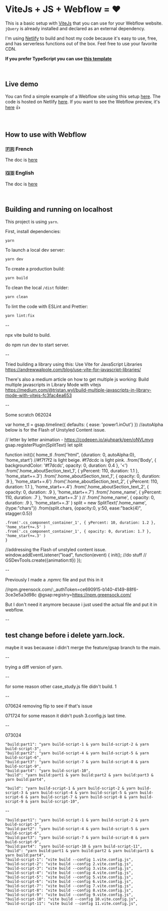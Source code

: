 # ViteJs + JS + Webflow = ❤️

This is a basic setup with [ViteJs](https://vitejs.dev/) that you can use for your Webflow website.
`jQuery` is already installed and declared as an external dependency.

I'm using [Netlify](https://www.netlify.com/) to build and host my code because it's easy to use, free, and has serverless functions out of the box. Feel free to use your favorite CDN.

**If you prefer TypeScript you can use [this template](https://github.com/armandsalle/vite-typescript-webflow)**

<br />

## Live demo

You can find a simple example of a Webflow site using this setup [here](https://vite-javascript.webflow.io/). The code is hosted on Netlify [here](https://vite-javascript-webflow.netlify.app/main.js). If you want to see the Webflow preview, it's [here](https://preview.webflow.com/preview/vite-javascript?utm_medium=preview_link&utm_source=designer&utm_content=vite-javascript&preview=65fac120c82ee6a81780f5a5cd5ecc59&workflow=preview) 👍

<br />

## How to use with Webflow

### 🇫🇷 French
The doc is [here](https://github.com/armandsalle/vite-javascript-webflow/blob/main/HowToUse_JS_FR.md) 

### 🇬🇧 English
The doc is [here](https://github.com/armandsalle/vite-javascript-webflow/blob/main/HowToUse_JS_EN.md) 

<br />

## Building and running on localhost

This project is using `yarn`.

First, install dependencies:

```sh
yarn
```

To launch a local dev server:

```sh
yarn dev
```

To create a production build:

```sh
yarn build
```

To clean the local `/dist` folder:

```sh
yarn clean
```

To lint the code with ESLint and Prettier:

```sh
yarn lint:fix
```

--

npx vite build to build.

do npm run dev to start server. 

--

Tried building a library using this:
Use Vite for JavaScript Libraries
https://andrewwalpole.com/blog/use-vite-for-javascript-libraries/

There's also a medium article on how to get multiple js working:
Build multiple javascripts in Library Mode with vitejs
https://medium.com/@tristan.wyl/build-multiple-javascripts-in-library-mode-with-vitejs-fc3fac4ea653


--

Some scratch 062024






var home_tl = gsap.timeline({ defaults: { ease: 'power1.inOut'} })
//autoAlpha below is for the Flash of Unstyled Content issue.

// letter by letter animation - https://codepen.io/ajuhpark/pen/oNVLmvg
gsap.registerPlugin(SplitText)
let split

function init(){
  home_tl
    .from("html", {duration: 0, autoAlpha:0}, 'home_start')
    //#f7f7f2 is light beige. #f7dcdc is light pink.
    .from('Body', { backgroundColor: '#f7dcdc', opacity: 0, duration: 0.4 }, '<')
    .from('.home_aboutSection_text_1', { yPercent: 110, duration: 1.1 }, 'home_start+=.3')
    .from('.home_aboutSection_text_1', { opacity: 0, duration: .9 }, 'home_start+=.6')
    .from('.home_aboutSection_text_2', { yPercent: 110, duration: 1.1 }, 'home_start+=.4')
    .from('.home_aboutSection_text_2', { opacity: 0, duration: .9 }, 'home_start+=.7')
    .from('.home_name', { yPercent: 110, duration: .7 }, 'home_start+=.3' )
    // .from('.home_name', { opacity: 0, duration: .9 }, 'home_start+=.3' )
    split = new SplitText('.home_name', {type:"chars"})
    .from(split.chars, {opacity:0, y:50, ease:"back(4)", stagger:0.5})


    .from('.cs_component_container_1', { yPercent: 10, duration: 1.2 }, 'home_start+=.5' )
    .from('.cs_component_container_1', { opacity: 0, duration: 1.7 }, 'home_start+=.3' )
    }

//addressing the Flash of unstyled content issue.
window.addEventListener("load", function(event) { 
  init(); //do stuff
  // GSDevTools.create({animation:tl})
  });


--

Previously I made a .npmrc file and put this in it

//npm.greensock.com/:_authToken=ce690915-b140-4149-88f6-3ce3e5a3d98c
@gsap:registry=https://npm.greensock.com/

But I don't need it anymore because i just used the actual file and put it in webflow.

--

test change before i delete yarn.lock.
--

maybe it was becauase i didn't merge the feature/gsap branch to the main. 

--

trying a diff version of yarn. 

--

for some reason other case_study.js file didn't build. 1

--

070624 removing flip to see if that's issue

071724 for some reason it didn't push 3.config.js last time. 

--

073024

    "build:part1": "yarn build-script-1 & yarn build-script-2 & yarn build-script-3",
    "build:part2": "yarn build-script-4 & yarn build-script-5 & yarn build-script-6",
    "build:part3": "yarn build-script-7 & yarn build-script-8 & yarn build-script-9",
    "build:part4": "yarn build-script-10",
    "build": "yarn build:part1 & yarn build:part2 & yarn build:part3 & yarn build:part4",

    "build": "yarn build-script-1 & yarn build-script-2 & yarn build-script-3 & yarn build-script-4 & yarn build-script-5 & yarn build-script-6 & yarn build-script-7 & yarn build-script-8 & yarn build-script-9 & yarn build-script-10",

--


    "build:part1": "yarn build-script-1 & yarn build-script-2 & yarn build-script-3",
    "build:part2": "yarn build-script-4 & yarn build-script-5 & yarn build-script-6",
    "build:part3": "yarn build-script-7 & yarn build-script-8 & yarn build-script-9",
    "build:part4": "yarn build-script-10 & yarn build-script-11",
    "build": "yarn build:part1 & yarn build:part2 & yarn build:part3 & yarn build:part4",
    "build-script-1": "vite build --config 1.vite.config.js",
    "build-script-2": "vite build --config 2.vite.config.js",
    "build-script-3": "vite build --config 3.vite.config.js",
    "build-script-4": "vite build --config 4.vite.config.js",
    "build-script-5": "vite build --config 5.vite.config.js",
    "build-script-6": "vite build --config 6.vite.config.js",
    "build-script-7": "vite build --config 7.vite.config.js",
    "build-script-8": "vite build --config 8.vite.config.js",
    "build-script-9": "vite build --config 9.vite.config.js",
    "build-script-10": "vite build --config 10.vite.config.js",
    "build-script-11": "vite build --config 11.vite.config.js",
    